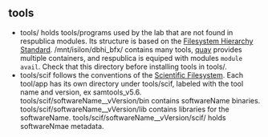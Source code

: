 ## tools
* tools/ holds tools/programs used by the lab that are not found in respublica modules. Its structure is based on the [Filesystem Hierarchy Standard](https://en.wikipedia.org/wiki/Filesystem_Hierarchy_Standard). /mnt/isilon/dbhi_bfx/ contains many tools, [quay](https://quay.research.chop.edu/repository/) provides multiple containers, and respublica is equiped with modules `module avail`. Check that this directory before installing tools in tools/. 
* tools/scif follows the conventions of the [Scientific Filesystem](https://sci-f.github.io). Each tool/app has its own directory under tools/scif, labeled with the tool name and version, ex samtools_v5.6. tools/scif/softwareName__vVersion/bin contains softwareName binaries. tools/scif/softwareName__vVersion/lib contains libraries for the softwareName. tools/scif/softwareName__vVersion/scif/ holds softwareNmae metadata.
